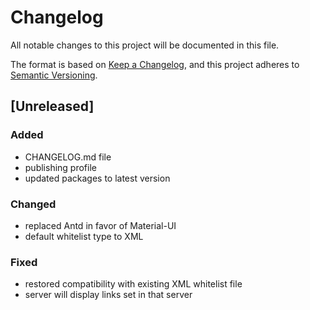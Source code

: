 # Changelog

All notable changes to this project will be documented in this file.

The format is based on [Keep a Changelog](https://keepachangelog.com/en/1.0.0/),
and this project adheres to [Semantic Versioning](https://semver.org/spec/v2.0.0.html).

## [Unreleased]

### Added

- CHANGELOG.md file
- publishing profile
- updated packages to latest version

### Changed

- replaced Antd in favor of Material-UI
- default whitelist type to XML

### Fixed

- restored compatibility with existing XML whitelist file
- server will display links set in that server

<!-- ## [1.0.0] - 2017-06-20 -->
<!-- Added
Changed
Deprecated
Removed
Fixed
Security -->
